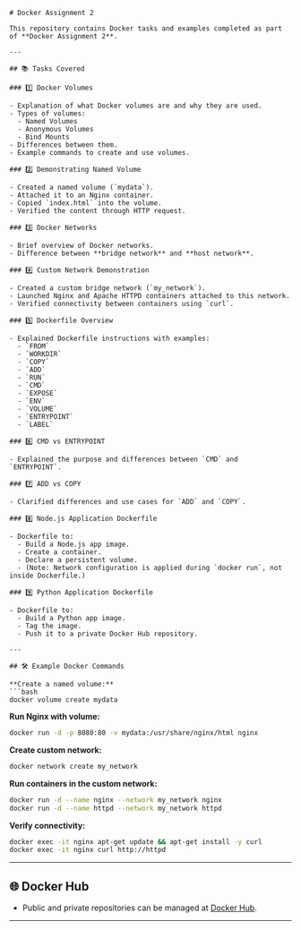 ````
# Docker Assignment 2

This repository contains Docker tasks and examples completed as part of **Docker Assignment 2**.

---

## 📚 Tasks Covered

### 1️⃣ Docker Volumes

- Explanation of what Docker volumes are and why they are used.
- Types of volumes:
  - Named Volumes
  - Anonymous Volumes
  - Bind Mounts
- Differences between them.
- Example commands to create and use volumes.

### 2️⃣ Demonstrating Named Volume

- Created a named volume (`mydata`).
- Attached it to an Nginx container.
- Copied `index.html` into the volume.
- Verified the content through HTTP request.

### 3️⃣ Docker Networks

- Brief overview of Docker networks.
- Difference between **bridge network** and **host network**.

### 4️⃣ Custom Network Demonstration

- Created a custom bridge network (`my_network`).
- Launched Nginx and Apache HTTPD containers attached to this network.
- Verified connectivity between containers using `curl`.

### 5️⃣ Dockerfile Overview

- Explained Dockerfile instructions with examples:
  - `FROM`
  - `WORKDIR`
  - `COPY`
  - `ADD`
  - `RUN`
  - `CMD`
  - `EXPOSE`
  - `ENV`
  - `VOLUME`
  - `ENTRYPOINT`
  - `LABEL`

### 6️⃣ CMD vs ENTRYPOINT

- Explained the purpose and differences between `CMD` and `ENTRYPOINT`.

### 7️⃣ ADD vs COPY

- Clarified differences and use cases for `ADD` and `COPY`.

### 8️⃣ Node.js Application Dockerfile

- Dockerfile to:
  - Build a Node.js app image.
  - Create a container.
  - Declare a persistent volume.
  - (Note: Network configuration is applied during `docker run`, not inside Dockerfile.)

### 9️⃣ Python Application Dockerfile

- Dockerfile to:
  - Build a Python app image.
  - Tag the image.
  - Push it to a private Docker Hub repository.

---

## 🛠️ Example Docker Commands

**Create a named volume:**
```bash
docker volume create mydata
````

**Run Nginx with volume:**

```bash
docker run -d -p 8080:80 -v mydata:/usr/share/nginx/html nginx
```

**Create custom network:**

```bash
docker network create my_network
```

**Run containers in the custom network:**

```bash
docker run -d --name nginx --network my_network nginx
docker run -d --name httpd --network my_network httpd
```

**Verify connectivity:**

```bash
docker exec -it nginx apt-get update && apt-get install -y curl
docker exec -it nginx curl http://httpd
```

---

## 🌐 Docker Hub

* Public and private repositories can be managed at [Docker Hub](https://hub.docker.com).

---
